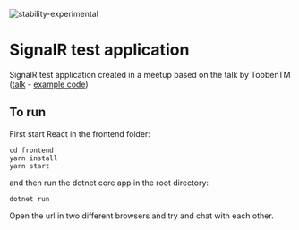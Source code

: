 ![stability-experimental](https://img.shields.io/badge/stability-experimental-orange.svg)

# SignalR test application

SignalR test application created in a meetup based on the talk by TobbenTM ([talk](https://signalr.xn--nrd-yla.no/) - [example code](https://github.com/TobbenTM/signalR_starter))

## To run

First start React in the frontend folder:

```
cd frontend
yarn install
yarn start
```

and then run the dotnet core app in the root directory:

```
dotnet run
```

Open the url in two different browsers and try and chat with each other.
